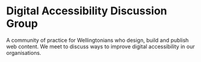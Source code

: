 # Digital Accessibility Discussion Group

A community of practice for Wellingtonians who design, build and publish web content. We meet to discuss ways to improve digital accessibility in our organisations.
